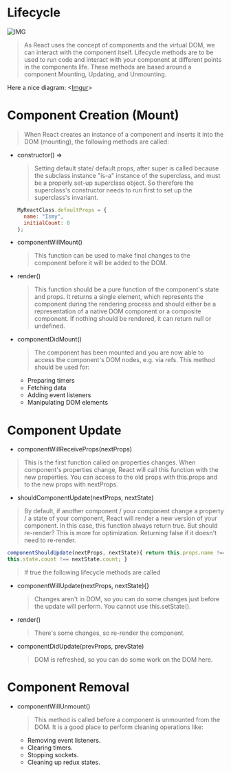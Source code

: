 # Lifecycle

![IMG](https://media.giphy.com/media/3oEjI0zBPtJFnfLCRW/giphy.gif)

> As React uses the concept of components and the virtual DOM, we can interact with the component itself. Lifecycle methods are to be used to run code and interact with your component at different points in the components life. These methods are based around a component Mounting, Updating, and Unmounting.

Here a nice diagram: <[Imgur](https://i.imgur.com/KGqOm2V.jpg)>

# Component Creation (Mount)

> When React creates an instance of a component and inserts it into the DOM (mounting), the following methods are called:

* constructor() =>

  > Setting default state/ default props, after super is called because the subclass instance "is-a" instance of the superclass, and must be a properly set-up superclass object. So therefore the superclass's constructor needs to run first to set up the superclass's invariant.

  ```javascript
  MyReactClass.defaultProps = {
    name: "Ismy",
    initialCount: 0
  };
  ```

* componentWillMount()

  > This function can be used to make final changes to the component before it will be added to the DOM.

* render()

  > This function should be a pure function of the component's state and props. It returns a single element, which represents the component during the rendering process and should either be a representation of a native DOM component or a composite component. If nothing should be rendered, it can return null or undefined.

* componentDidMount()

  > The component has been mounted and you are now able to access the component's DOM nodes, e.g. via refs. This method should be used for:

  * Preparing timers
  * Fetching data
  * Adding event listeners
  * Manipulating DOM elements

# Component Update

* componentWillReceiveProps(nextProps)

> This is the first function called on properties changes. When component's properties change, React will call this function with the new properties. You can access to the old props with this.props and to the new props with nextProps.

* shouldComponentUpdate(nextProps, nextState)

> By default, if another component / your component change a property / a state of your component, React will render a new version of your component. In this case, this function always return true. But should re-render? This is more for optimization. Returning false if it doesn't need to re-render.

```javascript
componentShouldUpdate(nextProps, nextState){ return this.props.name !== nextProps.name ||
this.state.count !== nextState.count; }
```

> If true the following lifecycle methods are called

* componentWillUpdate(nextProps, nextState){}

  > Changes aren't in DOM, so you can do some changes just before the update will perform. You cannot use this.setState().

* render()

  > There's some changes, so re-render the component.

* componentDidUpdate(prevProps, prevState)

  > DOM is refreshed, so you can do some work on the DOM here.

# Component Removal

* componentWillUnmount()

  > This method is called before a component is unmounted from the DOM. It is a good place to perform cleaning operations like:

  * Removing event listeners.
  * Clearing timers.
  * Stopping sockets.
  * Cleaning up redux states.
